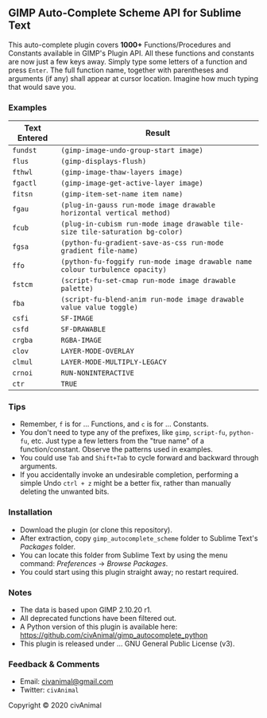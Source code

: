 ## GIMP Auto-Complete Scheme API for Sublime Text

This auto-complete plugin covers __1000+__ Functions/Procedures and Constants available in GIMP's Plugin API. All these functions and constants are now just a few keys away. Simply type some letters of a function and press `Enter`. The full function name, together with parentheses and arguments (if any) shall appear at cursor location. Imagine how much typing that would save you.


### Examples

 Text Entered  |  Result
-------------- | ----------------------------------------------------------------------------------
 `fundst`      | `(gimp-image-undo-group-start image)`
 `flus`        | `(gimp-displays-flush)`
 `fthwl`       | `(gimp-image-thaw-layers image)`
 `fgactl`      | `(gimp-image-get-active-layer image)`
 `fitsn`       | `(gimp-item-set-name item name)`
 `fgau`        | `(plug-in-gauss run-mode image drawable horizontal vertical method)`
 `fcub`        | `(plug-in-cubism run-mode image drawable tile-size tile-saturation bg-color)`
 `fgsa`        | `(python-fu-gradient-save-as-css run-mode gradient file-name)`
 `ffo`         | `(python-fu-foggify run-mode image drawable name colour turbulence opacity)`
 `fstcm`       | `(script-fu-set-cmap run-mode image drawable palette)`
 `fba`         | `(script-fu-blend-anim run-mode image drawable value value toggle)`
 `csfi`        | `SF-IMAGE`
 `csfd`        | `SF-DRAWABLE`
 `crgba`       | `RGBA-IMAGE`
 `clov`        | `LAYER-MODE-OVERLAY`
 `clmul`       | `LAYER-MODE-MULTIPLY-LEGACY`
 `crnoi`       | `RUN-NONINTERACTIVE`
 `ctr`         | `TRUE`


### Tips

* Remember, `f` is for ... Functions, and `c` is for ... Constants.
* You don't need to type any of the prefixes, like `gimp`, `script-fu`, `python-fu`, etc. Just type a few letters from the "true name" of a function/constant. Observe the patterns used in examples.
* You could use `Tab` and `Shift+Tab` to cycle forward and backward through arguments.
* If you accidentally invoke an undesirable completion, performing a simple Undo `ctrl + z` might be a better fix, rather than manually deleting the unwanted bits.


### Installation

* Download the plugin (or clone this repository).
* After extraction, copy `gimp_autocomplete_scheme` folder to Sublime Text's _Packages_ folder.
* You can locate this folder from Sublime Text by using the menu command: _Preferences_ → _Browse Packages_.
* You could start using this plugin straight away; no restart required.


### Notes

* The data is based upon GIMP 2.10.20 r1.
* All deprecated functions have been filtered out.
* A Python version of this plugin is available here: https://github.com/civAnimal/gimp_autocomplete_python
* This plugin is released under ... GNU General Public License (v3).


### Feedback & Comments

* Email:     civanimal@gmail.com
* Twitter:  `civAnimal`


Copyright © 2020 civAnimal
